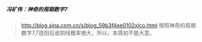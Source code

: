 ##### 冯矿伟：神奇的周期数字7
> http://blog.sina.com.cn/s/blog_59b3f4ee0102xlco.html
> 按照神奇的周期数字7,7连阳后收阴线概率很大，所以，本周初不能大意。
